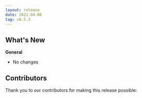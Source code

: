```yaml
---
layout: release
date: 2021-04-08
tag: v0.5.3
---
```


## What's New
**General**
* No changes

## Contributors

Thank you to our contributors for making this release possible:

 
